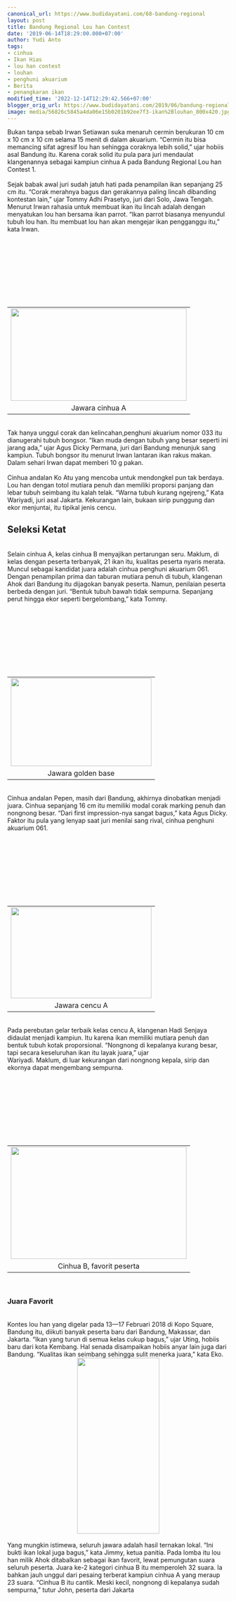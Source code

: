 ```yaml
---
canonical_url: https://www.budidayatani.com/68-bandung-regional
layout: post
title: Bandung Regional Lou han Contest
date: '2019-06-14T18:29:00.000+07:00'
author: Yudi Anto
tags:
- cinhua
- Ikan Hias
- lou han contest
- louhan
- penghuni akuarium
- Berita
- penangkaran ikan
modified_time: '2022-12-14T12:29:42.566+07:00'
blogger_orig_url: https://www.budidayatani.com/2019/06/bandung-regional-lou-han-contest.html
image: media/56826c5845a4da06e15b0201b92ee7f3-ikan%2Blouhan_800x420.jpg
---
```

Bukan tanpa sebab Irwan Setiawan suka menaruh cermin berukuran 10 cm x 10 cm x 10 cm selama 15 menit di dalam akuarium. “Cermin itu bisa memancing sifat agresif lou han sehingga coraknya lebih solid,” ujar hobiis asal Bandung itu. Karena corak solid itu pula para juri mendaulat klangenannya sebagai kampiun cinhua A pada Bandung Regional Lou han Contest 1.<br/><br/>Sejak babak awal juri sudah jatuh hati pada penampilan ikan sepanjang 25 cm itu. “Corak merahnya bagus dan gerakannya paling lincah dibanding kontestan lain,” ujar Tommy Adhi Prasetyo, juri dari Solo, Jawa Tengah. Menurut Irwan rahasia untuk membuat ikan itu lincah adalah dengan menyatukan lou han bersama ikan parrot. “Ikan parrot biasanya menyundul tubuh lou han. Itu membuat lou han akan mengejar ikan pengganggu itu,” kata Irwan.<br/><table style="margin-left: auto; margin-right: auto; text-align: center;" cellspacing="0" cellpadding="0" align="center"><br/><tbody><br/><tr><br/><td style="text-align: center;"><a style="margin-left: auto; margin-right: auto;" href="https://i2.wp.com/1.bp.blogspot.com/-0UJ67pRb1ao/XQOAXdEljOI/AAAAAAAAB_4/UoT0GCEWmyYXYtMH8V7hLSPlvcQfrX2GgCLcBGAs/s1600/ikan%2Blouhan_800x420.jpg?ssl=1"><img src="https://i0.wp.com/1.bp.blogspot.com/-0UJ67pRb1ao/XQOAXdEljOI/AAAAAAAAB_4/UoT0GCEWmyYXYtMH8V7hLSPlvcQfrX2GgCLcBGAs/s400/ikan%2Blouhan_800x420.jpg?resize=400%2C210&amp;ssl=1" width="400" height="210" border="0" data-original-height="420" data-original-width="800" data-recalc-dims="1" /></a></td><br/></tr><br/><tr><br/><td style="text-align: center;">Jawara cinhua A</td><br/></tr><br/></tbody><br/></table><br/>Tak hanya unggul corak dan kelincahan,penghuni akuarium nomor 033 itu dianugerahi tubuh bongsor. “Ikan muda dengan tubuh yang besar seperti ini jarang ada,” ujar Agus Dicky Permana, juri dari Bandung menunjuk sang kampiun. Tubuh bongsor itu menurut Irwan lantaran ikan rakus makan. Dalam sehari Irwan dapat memberi 10 g pakan.<br/><br/>Cinhua andalan Ko Atu yang mencoba untuk mendongkel pun tak berdaya. Lou han dengan totol mutiara penuh dan memiliki proporsi panjang dan lebar tubuh seimbang itu kalah telak. “Warna tubuh kurang ngejreng,” Kata Wariyadi, juri asal Jakarta. Kekurangan lain, bukaan sirip punggung dan ekor menjuntai, itu tipikal jenis cencu.<br/><h2>Seleksi Ketat</h2><br/>Selain cinhua A, kelas cinhua B menyajikan pertarungan seru. Maklum, di kelas dengan peserta terbanyak, 21 ikan itu, kualitas peserta nyaris merata. Muncul sebagai kandidat juara adalah cinhua penghuni akuarium 061. Dengan penampilan prima dan taburan mutiara penuh di tubuh, klangenan Ahok dari Bandung itu dijagokan banyak peserta. Namun, penilaian peserta berbeda dengan juri. “Bentuk tubuh bawah tidak sempurna. Sepanjang perut hingga ekor seperti bergelombang,” kata Tommy.<br/><table style="margin-left: auto; margin-right: auto; text-align: center;" cellspacing="0" cellpadding="0" align="center"><br/><tbody><br/><tr><br/><td style="text-align: center;"><a style="margin-left: auto; margin-right: auto;" href="https://i1.wp.com/1.bp.blogspot.com/-HViPiw8bIMU/XQOBABxC4uI/AAAAAAAACAA/Cwh6STxCQ9ce9vGNQDATa4tLnJfmtcCfwCLcBGAs/s1600/ikan%2Blouhan_800x500.jpg?ssl=1"><img src="https://i1.wp.com/1.bp.blogspot.com/-HViPiw8bIMU/XQOBABxC4uI/AAAAAAAACAA/Cwh6STxCQ9ce9vGNQDATa4tLnJfmtcCfwCLcBGAs/s320/ikan%2Blouhan_800x500.jpg?resize=320%2C200&amp;ssl=1" width="320" height="200" border="0" data-original-height="500" data-original-width="800" data-recalc-dims="1" /></a></td><br/></tr><br/><tr><br/><td style="text-align: center;">Jawara golden base</td><br/></tr><br/></tbody><br/></table><br/>Cinhua andalan Pepen, masih dari Bandung, akhirnya dinobatkan menjadi juara. Cinhua sepanjang 16 cm itu memiliki modal corak marking penuh dan nongnong besar. “Dari first impression-nya sangat bagus,” kata Agus Dicky. Faktor itu pula yang lenyap saat juri menilai sang rival, cinhua penghuni akuarium 061.<br/><table style="margin-left: auto; margin-right: auto; text-align: center;" cellspacing="0" cellpadding="0" align="center"><br/><tbody><br/><tr><br/><td style="text-align: center;"><a style="margin-left: auto; margin-right: auto;" href="https://i1.wp.com/1.bp.blogspot.com/-wdWx2sk2C9s/XQOBDyAgydI/AAAAAAAACAE/NqdWwWZZQfU9MbRo4Ijl4BhxZQrMTNpfQCLcBGAs/s1600/ikan%2Blouhan_800x519.jpg?ssl=1"><img src="https://i2.wp.com/1.bp.blogspot.com/-wdWx2sk2C9s/XQOBDyAgydI/AAAAAAAACAE/NqdWwWZZQfU9MbRo4Ijl4BhxZQrMTNpfQCLcBGAs/s320/ikan%2Blouhan_800x519.jpg?resize=320%2C207&amp;ssl=1" width="320" height="207" border="0" data-original-height="519" data-original-width="800" data-recalc-dims="1" /></a></td><br/></tr><br/><tr><br/><td style="text-align: center;">Jawara cencu A</td><br/></tr><br/></tbody><br/></table><br/>Pada perebutan gelar terbaik kelas cencu A, klangenan Hadi Senjaya didaulat menjadi kampiun. Itu karena ikan memiliki mutiara penuh dan bentuk tubuh kotak proporsional. “Nongnong di kepalanya kurang besar, tapi secara keseluruhan ikan itu layak juara,” ujar<br/>Wariyadi. Maklum, di luar kekurangan dari nongnong kepala, sirip dan ekornya dapat mengembang sempurna.<br/><table style="margin-left: auto; margin-right: auto; text-align: center;" cellspacing="0" cellpadding="0" align="center"><br/><tbody><br/><tr><br/><td style="text-align: center;"><a style="margin-left: auto; margin-right: auto;" href="https://i0.wp.com/1.bp.blogspot.com/-f11mrN9sqfU/XQOB3R0FtPI/AAAAAAAACAU/tnDxIg02zeUm-HsXUSo4Nf2dezeuAvZIACLcBGAs/s1600/ikan%2Blouhan_800x511.jpg?ssl=1"><img src="https://i1.wp.com/1.bp.blogspot.com/-f11mrN9sqfU/XQOB3R0FtPI/AAAAAAAACAU/tnDxIg02zeUm-HsXUSo4Nf2dezeuAvZIACLcBGAs/s400/ikan%2Blouhan_800x511.jpg?resize=400%2C255&amp;ssl=1" width="400" height="255" border="0" data-original-height="511" data-original-width="800" data-recalc-dims="1" /></a></td><br/></tr><br/><tr><br/><td style="text-align: center;">Cinhua B, favorit peserta</td><br/></tr><br/></tbody><br/></table><br/><h3>Juara Favorit</h3><br/>Kontes lou han yang digelar pada 13—17 Februari 2018 di Kopo Square, Bandung itu, diikuti banyak peserta baru dari Bandung, Makassar, dan Jakarta. “Ikan yang turun di semua kelas cukup bagus,” ujar Uting, hobiis baru dari kota Kembang. Hal senada disampaikan hobiis anyar lain juga dari Bandung. “Kualitas ikan seimbang sehingga sulit menerka juara,” kata Eko.<br/><div style="clear: both; text-align: center;"><a style="margin-left: 1em; margin-right: 1em;" href="https://i1.wp.com/1.bp.blogspot.com/-TQip4bWCGbw/XQOEKt-t6kI/AAAAAAAACAs/chsgSaVB8L4nK_jKjsuNaJOpLgTJnnjcQCLcBGAs/s1600/ikan%2Blouhan.jpg?ssl=1"><img src="https://i1.wp.com/1.bp.blogspot.com/-TQip4bWCGbw/XQOEKt-t6kI/AAAAAAAACAs/chsgSaVB8L4nK_jKjsuNaJOpLgTJnnjcQCLcBGAs/s400/ikan%2Blouhan.jpg?resize=187%2C400&amp;ssl=1" width="187" height="400" border="0" data-original-height="1600" data-original-width="751" data-recalc-dims="1" /></a></div><br/>Yang mungkin istimewa, seluruh jawara adalah hasil ternakan lokal. “Ini bukti ikan lokal juga bagus,” kata Jimmy, ketua panitia. Pada lomba itu lou han milik Ahok ditabalkan sebagai ikan favorit, lewat pemungutan suara seluruh peserta. Juara ke-2 kategori cinhua B itu memperoleh 32 suara. Ia bahkan jauh unggul dari pesaing terberat kampiun cinhua A yang meraup 23 suara. “Cinhua B itu cantik. Meski kecil, nongnong di kepalanya sudah sempurna,” tutur John, peserta dari Jakarta